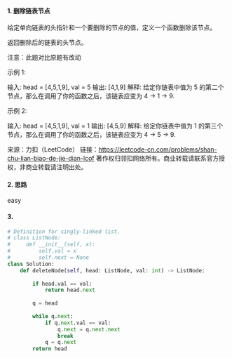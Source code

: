#### 1. 删除链表节点

给定单向链表的头指针和一个要删除的节点的值，定义一个函数删除该节点。

返回删除后的链表的头节点。

注意：此题对比原题有改动

示例 1:

输入: head = [4,5,1,9], val = 5
输出: [4,1,9]
解释: 给定你链表中值为 5 的第二个节点，那么在调用了你的函数之后，该链表应变为 4 -> 1 -> 9.


示例 2:

输入: head = [4,5,1,9], val = 1
输出: [4,5,9]
解释: 给定你链表中值为 1 的第三个节点，那么在调用了你的函数之后，该链表应变为 4 -> 5 -> 9.

来源：力扣（LeetCode）
链接：https://leetcode-cn.com/problems/shan-chu-lian-biao-de-jie-dian-lcof
著作权归领扣网络所有。商业转载请联系官方授权，非商业转载请注明出处。

#### 2. 思路

easy

#### 3.

```python
# Definition for singly-linked list.
# class ListNode:
#     def __init__(self, x):
#         self.val = x
#         self.next = None
class Solution:
    def deleteNode(self, head: ListNode, val: int) -> ListNode:
        
        if head.val == val:
            return head.next
            
        q = head
        
        while q.next:
            if q.next.val == val:
                q.next = q.next.next
                break
            q = q.next
        return head
```


